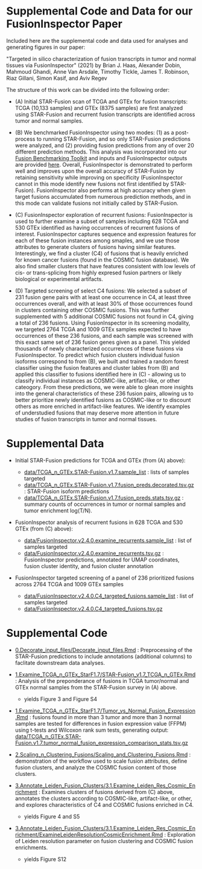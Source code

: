 # Supplemental Code and Data for our FusionInspector Paper

Included here are the supplemental code and data used for analyses and generating figures in our paper:

"Targeted in silico characterization of fusion transcripts in tumor and normal tissues via FusionInspector" (2021) by Brian J. Haas, Alexander Dobin, Mahmoud Ghandi, Anne Van Arsdale, Timothy Tickle, James T. Robinson, Riaz Gillani, Simon Kasif, and Aviv Regev

The structure of this work can be divided into the following order:

- (A) Initial STAR-Fusion scan of TCGA and GTEx for fusion transcripts:  TCGA (10,133 samples) and GTEx (8375 samples) are first analyzed using STAR-Fusion and recurrent fusion transcripts are identified across tumor and normal samples.

- (B) We benchmarked FusionInspector using two modes: (1) as a post-process to running STAR-Fusion, and so only STAR-Fusion predictions were analyzed, and (2) providing fusion predictions from any of over 20 different prediction methods. This analysis was incorporated into our [Fusion Benchmarking Toolkit](https://github.com/fusiontranscripts/FusionBenchmarking) and inputs and FusionInspector outputs are provided [here](https://data.broadinstitute.org/Trinity/FusionInspector_Paper/FI_benchmarking/). Overall, FusionInspector is demonstrated to perform well and improves upon the overall accuracy of STAR-Fusion by retaining sensitivity while improving on specificity (FusionInspector cannot in this mode identify new fusions not first identified by STAR-Fusion).  FusionInspector also performs at high accuracy when given target fusions accumulated from numerous prediction methods, and in this mode can validate fusions not initially called by STAR-Fusion.

- (C) FusionInspector exploration of recurrent fusions: FusionInspector is used to further examine a subset of samples including 628 TCGA and 530 GTEx identified as having occurrences of recurrent fusions of interest. FusionInspector captures sequence and expression features for each of these fusion instances among smaples, and we use those attributes to generate clusters of fusions having similar features. Interestingly, we find a cluster (C4) of fusions that is heavily enriched for known cancer fusions (found in the COSMIC fusion database). We also find smaller clusters that have features consistent with low levels of cis- or trans-splicing from highly expresed fusion partners or likely biological or experimental artifacts.

- (D) Targeted screening of select C4 fusions: We selected a subset of 231 fusion gene pairs with at least one occurrence in C4, at least three occurrences overall, and with at least 30% of those occurrences found in clusters containing other COSMIC fusions. This was further supplemented with 5 additional COSMIC fusions not found in C4, giving a total of 236 fusions. Using FusionInspector in its screening modality, we targeted 2764 TCGA and 1009 GTEx samples expected to have occurrences of these 236 fusions, and each sample was screened with this exact same set of 236 fusion genes given as a panel. This yielded thousands of newly characterized occurrences of these fusions via FusionInspector. To predict which fusion clusters individual fusion isoforms correspond to from (B), we built and trained a random forest classifier using the fusion features and cluster lables from (B) and applied this classifier to fusions identified here in (C) - allowing us to classify individual instances as COSMIC-like, artifact-like, or other cateogory. From these predictions, we were able to glean more insights into the general characteristics of these 236 fusion pairs, allowing us to better prioritize newly identified fusions as COSMIC-like or to discount others as more enriched in artifact-like features. We identify examples of understudied fusions that may deserve more attention in future studies of fusion transcripts in tumor and normal tissues.

# Supplemental Data

- Initial STAR-Fusion predictions for TCGA and GTEx (from (A) above):
  - [data/TCGA_n_GTEx.STAR-Fusion.v1.7.sample_list](data/TCGA_n_GTEx.STAR-Fusion.v1.7.sample_list) : lists of samples targeted
  - [data/TCGA_n_GTEx.STAR-Fusion.v1.7.fusion_preds.decorated.tsv.gz](data/TCGA_n_GTEx.STAR-Fusion.v1.7.fusion_preds.decorated.tsv.gz) : STAR-Fusion isoform predictions
  - [data/TCGA_n_GTEx.STAR-Fusion.v1.7.fusion_preds.stats.tsv.gz](data/TCGA_n_GTEx.STAR-Fusion.v1.7.fusion_preds.stats.tsv.gz) : summary counts of occurrences in tumor or normal samples and tumor enrichment log(T/N).

- FusionInspector analysis of recurrent fusions in 628 TCGA and 530 GTEx (from (C) above):
  - [data/FusionInspector.v2.4.0.examine_recurrents.sample_list](data/FusionInspector.v2.4.0.examine_recurrents.sample_list) : list of samples targeted
  - [data/FusionInspector.v2.4.0.examine_recurrents.tsv.gz](data/FusionInspector.v2.4.0.examine_recurrents.tsv.gz) : FusionInspector predictions, annotated for UMAP coordinates, fusion cluster identity, and fusion cluster annotation

- FusionInspector targeted screening of a panel of 236 prioritized fusions across 2764 TCGA and 1009 GTEx samples
  - [data/FusionInspector.v2.4.0.C4_targeted_fusions.sample_list](data/FusionInspector.v2.4.0.C4_targeted_fusions.sample_list) : list of samples targeted
  - [data/FusionInspector.v2.4.0.C4_targeted_fusions.tsv.gz](data/FusionInspector.v2.4.0.C4_targeted_fusions.tsv.gz)

# Supplemental Code

- [0.Decorate_input_files/Decorate_input_files.Rmd](0.Decorate_input_files/Decorate_input_files.Rmd) : Preprocessing of the STAR-Fusion predictions to include annotations (additional columns) to faclitate downstream data analyses.

- [1.Examine_TCGA_n_GTEx_StarF1.7/STAR-Fusion_v1.7_TCGA_n_GTEx.Rmd](1.Examine_TCGA_n_GTEx_StarF1.7/STAR-Fusion_v1.7_TCGA_n_GTEx.Rmd) : Analysis of the preponderance of fusions in TCGA tumor/normal and GTEx normal samples from the STAR-Fusion survey in (A) above.
  - yields Figure 3 and Figure S4
  
- [1.Examine_TCGA_n_GTEx_StarF1.7/Tumor_vs_Normal_Fusion_Expression.Rmd](1.Examine_TCGA_n_GTEx_StarF1.7/Tumor_vs_Normal_Fusion_Expression.Rmd) : fusions found in more than 3 tumor and more than 3 normal samples are tested for differences in fusion expression value (FFPM) using t-tests and Wilcoxon rank sum tests, generating output: [data/TCGA_n_GTEx.STAR-Fusion.v1.7.tumor_normal_fusion_expression_comparison_stats.tsv.gz](data/TCGA_n_GTEx.STAR-Fusion.v1.7.tumor_normal_fusion_expression_comparison_stats.tsv.gz)

- [2.Scaling_n_Clustering_Fusions/Scaling_and_Clustering_Fusions.Rmd](2.Scaling_n_Clustering_Fusions/Scaling_and_Clustering_Fusions.Rmd) : demonstration of the workflow used to scale fusion attributes, define fusion clusters, and analyze the COSMIC fusion content of those clusters.

- [3.Annotate_Leiden_Fusion_Clusters/3.1.Examine_Leiden_Res_Cosmic_Enrichment](3.Annotate_Leiden_Fusion_Clusters/AnnotateLeidenClusters.Rmd) : Examines clusters of fusions derived from (C) above, annotates the clusters according to COSMIC-like, artifact-like, or other, and explores characteristics of C4 and COSMIC fusions enriched in C4.
  - yields Figure 4 and S5
  
- [3.Annotate_Leiden_Fusion_Clusters/3.1.Examine_Leiden_Res_Cosmic_Enrichment/ExamineLeidenResolutionCosmicEnrichment.Rmd](3.Annotate_Leiden_Fusion_Clusters/3.1.Examine_Leiden_Res_Cosmic_Enrichment/ExamineLeidenResolutionCosmicEnrichment.Rmd) : Exploration of Leiden resolution parameter on fusion clustering and COSMIC fusion enrichments.
  - yields Figure S12
  




